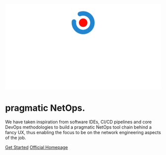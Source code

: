 ![logo](_media/logo.svg ':size=300')

# pragmatic NetOps.

We have taken inspiration from software IDEs, CI/CD pipelines and core DevOps methodologies to build a pragmatic NetOps tool chain behind a fancy UX, thus enabling the focus to be on the network engineering aspects of the job.

[Get Started](installation.md#getting-started)
[Official Homepage](https://neops.io/)
